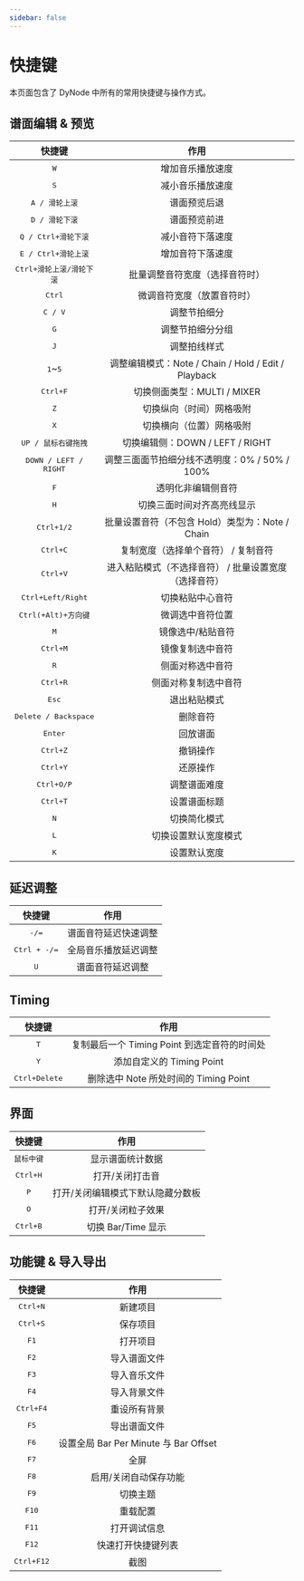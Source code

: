 ```yaml
---
sidebar: false
---
```


# 快捷键

本页面包含了 DyNode 中所有的常用快捷键与操作方式。

## 谱面编辑 & 预览

|              快捷键               |                         作用                          |
| :-------------------------------: | :---------------------------------------------------: |
|           <kbd>W</kbd>            |                   增加音乐播放速度                    |
|           <kbd>S</kbd>            |                   减小音乐播放速度                    |
|      <kbd>A / 滑轮上滚</kbd>      |                     谱面预览后退                      |
|      <kbd>D / 滑轮下滚</kbd>      |                     谱面预览前进                      |
|   <kbd>Q / Ctrl+滑轮下滚</kbd>    |                   减小音符下落速度                    |
|   <kbd>E / Ctrl+滑轮上滚</kbd>    |                   增加音符下落速度                    |
| <kbd>Ctrl+滑轮上滚/滑轮下滚</kbd> |            批量调整音符宽度（选择音符时）             |
|          <kbd>Ctrl</kbd>          |              微调音符宽度（放置音符时）               |
|         <kbd>C / V</kbd>          |                     调整节拍细分                      |
|           <kbd>G</kbd>            |                   调整节拍细分分组                    |
|           <kbd>J</kbd>            |                     调整拍线样式                      |
|     <kbd>1</kbd>~<kbd>5</kbd>     |  调整编辑模式：Note / Chain / Hold / Edit / Playback  |
|         <kbd>Ctrl+F</kbd>         |              切换侧面类型：MULTI / MIXER              |
|           <kbd>Z</kbd>            |               切换纵向（时间）网格吸附                |
|           <kbd>X</kbd>            |               切换横向（位置）网格吸附                |
|   <kbd>UP / 鼠标右键拖拽</kbd>    |            切换编辑侧：DOWN / LEFT / RIGHT            |
|  <kbd>DOWN / LEFT / RIGHT</kbd>   |     调整三面面节拍细分线不透明度：0% / 50% / 100%     |
|           <kbd>F</kbd>            |                  透明化非编辑侧音符                   |
|           <kbd>H</kbd>            |              切换三面时间对齐高亮线显示               |
|        <kbd>Ctrl+1/2</kbd>        |    批量设置音符（不包含 Hold）类型为：Note / Chain    |
|         <kbd>Ctrl+C</kbd>         |          复制宽度（选择单个音符） / 复制音符          |
|         <kbd>Ctrl+V</kbd>         | 进入粘贴模式（不选择音符） / 批量设置宽度（选择音符） |
|    <kbd>Ctrl+Left/Right</kbd>     |                   切换粘贴中心音符                    |
|   <kbd>Ctrl(+Alt)+方向键</kbd>    |                   微调选中音符位置                    |
|           <kbd>M</kbd>            |                   镜像选中/粘贴音符                   |
|         <kbd>Ctrl+M</kbd>         |                   镜像复制选中音符                    |
|           <kbd>R</kbd>            |                   侧面对称选中音符                    |
|         <kbd>Ctrl+R</kbd>         |                 侧面对称复制选中音符                  |
|          <kbd>Esc</kbd>           |                     退出粘贴模式                      |
|   <kbd>Delete / Backspace</kbd>   |                       删除音符                        |
|         <kbd>Enter</kbd>          |                       回放谱面                        |
|         <kbd>Ctrl+Z</kbd>         |                       撤销操作                        |
|         <kbd>Ctrl+Y</kbd>         |                       还原操作                        |
|        <kbd>Ctrl+O/P</kbd>        |                     调整谱面难度                      |
|         <kbd>Ctrl+T</kbd>         |                     设置谱面标题                      |
|           <kbd>N</kbd>            |                     切换简化模式                      |
|           <kbd>L</kbd>            |                 切换设置默认宽度模式                  |
|           <kbd>K</kbd>            |                     设置默认宽度                      |

## 延迟调整

|         快捷键          |         作用         |
| :---------------------: | :------------------: |
|    <kbd>-/=</kbd>     | 谱面音符延迟快速调整 |
| <kbd>Ctrl + -/=</kbd> | 全局音乐播放延迟调整 |
|      <kbd>U</kbd>       |   谱面音符延迟调整   |

## Timing

|         快捷键         |                     作用                     |
| :--------------------: | :------------------------------------------: |
|      <kbd>T</kbd>      | 复制最后一个 Timing Point 到选定音符的时间处 |
|      <kbd>Y</kbd>      |          添加自定义的 Timing Point           |
| <kbd>Ctrl+Delete</kbd> |    删除选中 Note 所处时间的 Timing Point     |

## 界面

|       快捷键        |               作用                |
| :-----------------: | :-------------------------------: |
| <kbd>鼠标中键</kbd> |         显示谱面统计数据          |
|  <kbd>Ctrl+H</kbd>  |          打开/关闭打击音          |
|    <kbd>P</kbd>     | 打开/关闭编辑模式下默认隐藏分数板 |
|    <kbd>O</kbd>     |         打开/关闭粒子效果         |
|  <kbd>Ctrl+B</kbd>  |        切换 Bar/Time 显示         |

## 功能键 & 导入导出

|       快捷键        |                 作用                  |
| :-----------------: | :-----------------------------------: |
|  <kbd>Ctrl+N</kbd>  |               新建项目                |
|  <kbd>Ctrl+S</kbd>  |               保存项目                |
|    <kbd>F1</kbd>    |               打开项目                |
|    <kbd>F2</kbd>    |             导入谱面文件              |
|    <kbd>F3</kbd>    |             导入音乐文件              |
|    <kbd>F4</kbd>    |             导入背景文件              |
| <kbd>Ctrl+F4</kbd>  |             重设所有背景              |
|    <kbd>F5</kbd>    |             导出谱面文件              |
|    <kbd>F6</kbd>    | 设置全局 Bar Per Minute 与 Bar Offset |
|    <kbd>F7</kbd>    |                 全屏                  |
|    <kbd>F8</kbd>    |         启用/关闭自动保存功能         |
|    <kbd>F9</kbd>    |               切换主题                |
|   <kbd>F10</kbd>    |               重载配置                |
|   <kbd>F11</kbd>    |             打开调试信息              |
|   <kbd>F12</kbd>    |          快速打开快捷键列表           |
| <kbd>Ctrl+F12</kbd> |                 截图                  |
